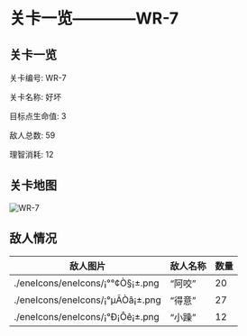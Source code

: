 # 关卡一览————WR-7


## 关卡一览

关卡编号: WR-7

关卡名称: 好坏

目标点生命值: 3

敌人总数: 59

理智消耗: 12


## 关卡地图
![WR-7](./oprMap/WR-7.png)

## 敌人情况

| 敌人图片 | 敌人名称 | 数量  |
|---------|-----|-----|
| ./eneIcons/eneIcons/¡°°¢Ò§¡±.png| “阿咬”  |   20  |
| ./eneIcons/eneIcons/¡°µÃÒâ¡±.png| “得意”  |   27  |
| ./eneIcons/eneIcons/¡°Ð¡Ôê¡±.png| “小躁”  |   12  |
